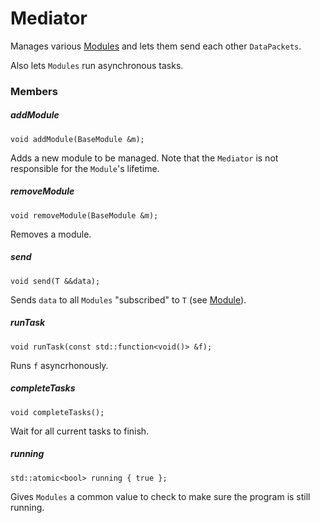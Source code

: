 # Mediator

Manages various [Modules](Module.md) and lets them send each other `DataPackets`.

Also lets `Modules` run asynchronous tasks.

### Members

##### addModule

```
void addModule(BaseModule &m);
```

Adds a new module to be managed. Note that the `Mediator` is not responsible for the `Module`'s lifetime.

##### removeModule

```
void removeModule(BaseModule &m);
```

Removes a module.

##### send

```
void send(T &&data);
```

Sends `data` to all `Modules` "subscribed" to `T` (see [Module](Module.md)).

##### runTask

```
void runTask(const std::function<void()> &f);
```

Runs `f` asyncrhonously.

##### completeTasks

```
void completeTasks();
```

Wait for all current tasks to finish.

##### running

```
std::atomic<bool> running { true };
```

Gives `Modules` a common value to check to make sure the program is still running.